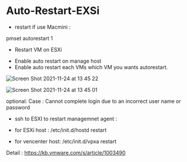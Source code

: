 # Auto-Restart-EXSi

- restart if use Macmini : 

pmset autorestart 1

- Restart VM on ESXi
+ Enable auto restart on manage host 
+ Enable auto restart each VMs which VM you wants autorestart.

![Screen Shot 2021-11-24 at 13 45 22](https://user-images.githubusercontent.com/64687828/143188997-e34d58b3-cfd4-4e07-b53c-b9a6de6bb649.png)


![Screen Shot 2021-11-24 at 13 45 01](https://user-images.githubusercontent.com/64687828/143189032-da55c5a1-aa61-4062-b2c1-b8ed2bb21937.png)



optional: Case : Cannot complete login due to an incorrect user name or password

- ssh to ESXI to restart managemnet agent :
+ for ESXi host :    /etc/init.d/hostd restart

+ for vencenter host: /etc/init.d/vpxa restart

Detail : https://kb.vmware.com/s/article/1003490


